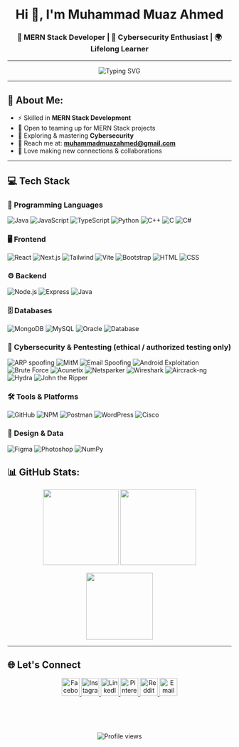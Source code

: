 <h1 align="center">Hi 👋, I'm Muhammad Muaz Ahmed</h1>
<h3 align="center">🚀 MERN Stack Developer | 🔐 Cybersecurity Enthusiast | 🌍 Lifelong Learner</h3>

---

<p align="center">
  <img src="https://readme-typing-svg.herokuapp.com?font=Fira+Code&size=22&duration=3000&pause=1000&color=38BDF8&center=true&vCenter=true&width=600&lines=MERN+Stack+Developer;Cybersecurity+Explorer;Open+for+Collaboration;Always+Learning+New+Tech" alt="Typing SVG" />
</p>

---

## 💫 About Me:
- ⚡ Skilled in **MERN Stack Development**  
- 🤝 Open to teaming up for MERN Stack projects  
- 🔐 Exploring & mastering **Cybersecurity**  
- 📩 Reach me at: **muhammadmuazahmed@gmail.com**  
- 💙 Love making new connections & collaborations  

---
## 💻 Tech Stack

### 🧩 Programming Languages
![Java](https://skillicons.dev/icons?i=java) ![JavaScript](https://skillicons.dev/icons?i=js) ![TypeScript](https://skillicons.dev/icons?i=ts) ![Python](https://skillicons.dev/icons?i=python) ![C++](https://skillicons.dev/icons?i=cpp) ![C](https://skillicons.dev/icons?i=c) ![C#](https://skillicons.dev/icons?i=cs)

### 🖥️ Frontend
![React](https://skillicons.dev/icons?i=react) ![Next.js](https://skillicons.dev/icons?i=nextjs) ![Tailwind](https://skillicons.dev/icons?i=tailwind) ![Vite](https://skillicons.dev/icons?i=vite) ![Bootstrap](https://skillicons.dev/icons?i=bootstrap) ![HTML](https://skillicons.dev/icons?i=html) ![CSS](https://skillicons.dev/icons?i=css)

### ⚙️ Backend
![Node.js](https://skillicons.dev/icons?i=nodejs) ![Express](https://skillicons.dev/icons?i=express) ![Java](https://skillicons.dev/icons?i=java)

### 🗄️ Databases
![MongoDB](https://skillicons.dev/icons?i=mongodb) ![MySQL](https://skillicons.dev/icons?i=mysql) ![Oracle](https://img.shields.io/badge/Oracle-F80000?style=for-the-badge&logo=oracle&logoColor=white) ![Database](https://img.shields.io/badge/Database-4479A1?style=for-the-badge&logo=database&logoColor=white)


### 🔐 Cybersecurity & Pentesting (ethical / authorized testing only)

![ARP spoofing](https://img.shields.io/badge/ARP--Spoofing-0A0A0A?style=for-the-badge&logo=network-wired&logoColor=white) ![MitM](https://img.shields.io/badge/Man--in--the--Middle-MiTM-0A0A0A?style=for-the-badge&logo=mitmproxy&logoColor=white) ![Email Spoofing](https://img.shields.io/badge/Email--Spoofing-0A0A0A?style=for-the-badge&logo=mailchimp&logoColor=white) ![Android Exploitation](https://img.shields.io/badge/Android--Exploitation-0A0A0A?style=for-the-badge&logo=android) ![Brute Force](https://img.shields.io/badge/Brute--Force-0A0A0A?style=for-the-badge&logo=hashnode&logoColor=white)
    ![Acunetix](https://img.shields.io/badge/Acunetix-Scan-0A0A0A?style=for-the-badge&logo=acuant&logoColor=white) ![Netsparker](https://img.shields.io/badge/Netsparker-Scan-0A0A0A?style=for-the-badge&logo=rapid7&logoColor=white) ![Wireshark](https://skillicons.dev/icons?i=wireshark) ![Aircrack-ng](https://skillicons.dev/icons?i=aircrack-ng) ![Hydra](https://skillicons.dev/icons?i=hydra) ![John the Ripper](https://skillicons.dev/icons?i=johntheripper)


### 🛠️ Tools & Platforms
![GitHub](https://skillicons.dev/icons?i=github) ![NPM](https://skillicons.dev/icons?i=npm) ![Postman](https://skillicons.dev/icons?i=postman) ![WordPress](https://skillicons.dev/icons?i=wordpress) ![Cisco](https://skillicons.dev/icons?i=cisco)

### 🎨 Design & Data
![Figma](https://skillicons.dev/icons?i=figma) ![Photoshop](https://skillicons.dev/icons?i=ps) ![NumPy](https://skillicons.dev/icons?i=numpy)

## 📊 GitHub Stats:
<p align="center">
  <img src="https://github-readme-stats.vercel.app/api?username=MuhammadMuazAhmed&theme=tokyonight&hide_border=false&include_all_commits=true&count_private=true" height="170"/>
  <img src="https://github-readme-streak-stats.herokuapp.com/?user=MuhammadMuazAhmed&theme=tokyonight&hide_border=false" height="170"/>
</p>
<p align="center">
  <img src="https://github-readme-stats.vercel.app/api/top-langs/?username=MuhammadMuazAhmed&theme=tokyonight&hide_border=false&layout=compact" height="150"/>
</p>

---
## 🌐 Let's Connect
<p align="center">
  <a href="https://facebook.com/MMuazAhmed" target="_blank" rel="noopener">
    <img src="https://skillicons.dev/icons?i=facebook" height="40" alt="Facebook" />
  </a>
  <a href="https://instagram.com/mmuazahmed" target="_blank" rel="noopener">
    <img src="https://skillicons.dev/icons?i=instagram" height="40" alt="Instagram" />
  </a>
  <a href="https://linkedin.com/in/MuhammadMuazAhmed" target="_blank" rel="noopener">
    <img src="https://skillicons.dev/icons?i=linkedin" height="40" alt="LinkedIn" />
  </a>
  <a href="https://pinterest.com/muhammadmuazahmed" target="_blank" rel="noopener">
    <img src="https://cdn.simpleicons.org/pinterest/BD081C/ffffff" height="40" alt="Pinterest" />
  </a>
  <a href="https://reddit.com/user/Working_Regular_6720" target="_blank" rel="noopener">
    <img src="https://cdn.simpleicons.org/reddit/FF4500/ffffff" height="40" alt="Reddit" />
  </a>
  <a href="mailto:muhammadmuazahmed@gmail.com" target="_blank" rel="noopener">
    <img src="https://cdn.simpleicons.org/gmail/D14836/ffffff" height="40" alt="Email" />
  </a>
</p>
<br/>
<br/>
<br/>
<p align="center">
  <img src="https://komarev.com/ghpvc/?username=MuhammadMuazAhmed&style=for-the-badge&color=blueviolet" alt="Profile views"/>
  <br/>
</p>
